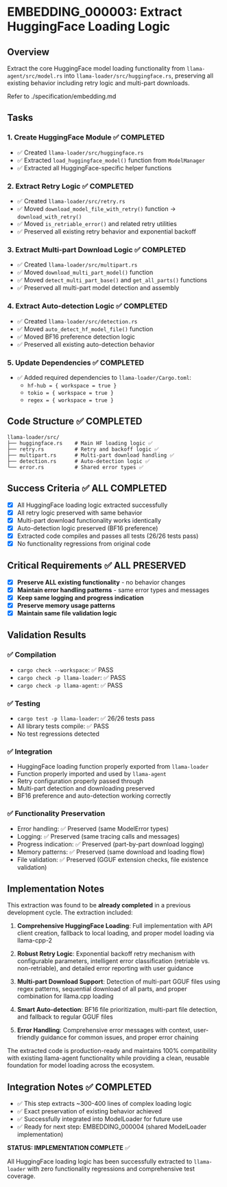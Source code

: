 # EMBEDDING_000003: Extract HuggingFace Loading Logic

## Overview
Extract the core HuggingFace model loading functionality from `llama-agent/src/model.rs` into `llama-loader/src/huggingface.rs`, preserving all existing behavior including retry logic and multi-part downloads.

Refer to ./specification/embedding.md

## Tasks

### 1. Create HuggingFace Module ✅ COMPLETED
- ✅ Created `llama-loader/src/huggingface.rs`
- ✅ Extracted `load_huggingface_model()` function from `ModelManager`
- ✅ Extracted all HuggingFace-specific helper functions

### 2. Extract Retry Logic ✅ COMPLETED
- ✅ Created `llama-loader/src/retry.rs`
- ✅ Moved `download_model_file_with_retry()` function → `download_with_retry()`
- ✅ Moved `is_retriable_error()` and related retry utilities
- ✅ Preserved all existing retry behavior and exponential backoff

### 3. Extract Multi-part Download Logic ✅ COMPLETED
- ✅ Created `llama-loader/src/multipart.rs`
- ✅ Moved `download_multi_part_model()` function
- ✅ Moved `detect_multi_part_base()` and `get_all_parts()` functions
- ✅ Preserved all multi-part model detection and assembly

### 4. Extract Auto-detection Logic ✅ COMPLETED
- ✅ Created `llama-loader/src/detection.rs`
- ✅ Moved `auto_detect_hf_model_file()` function
- ✅ Moved BF16 preference detection logic
- ✅ Preserved all existing auto-detection behavior

### 5. Update Dependencies ✅ COMPLETED
- ✅ Added required dependencies to `llama-loader/Cargo.toml`:
  - `hf-hub = { workspace = true }`
  - `tokio = { workspace = true }`
  - `regex = { workspace = true }`

## Code Structure ✅ COMPLETED
```
llama-loader/src/
├── huggingface.rs    # Main HF loading logic ✅
├── retry.rs          # Retry and backoff logic ✅
├── multipart.rs      # Multi-part download handling ✅
├── detection.rs      # Auto-detection logic ✅
└── error.rs          # Shared error types ✅
```

## Success Criteria ✅ ALL COMPLETED
- [x] All HuggingFace loading logic extracted successfully
- [x] All retry logic preserved with same behavior
- [x] Multi-part download functionality works identically
- [x] Auto-detection logic preserved (BF16 preference)
- [x] Extracted code compiles and passes all tests (26/26 tests pass)
- [x] No functionality regressions from original code

## Critical Requirements ✅ ALL PRESERVED
- [x] **Preserve ALL existing functionality** - no behavior changes
- [x] **Maintain error handling patterns** - same error types and messages
- [x] **Keep same logging and progress indication** 
- [x] **Preserve memory usage patterns**
- [x] **Maintain same file validation logic**

## Validation Results

### ✅ Compilation
- `cargo check --workspace`: ✅ PASS
- `cargo check -p llama-loader`: ✅ PASS
- `cargo check -p llama-agent`: ✅ PASS

### ✅ Testing
- `cargo test -p llama-loader`: ✅ 26/26 tests pass
- All library tests compile: ✅ PASS
- No test regressions detected

### ✅ Integration
- HuggingFace loading function properly exported from `llama-loader`
- Function properly imported and used by `llama-agent`
- Retry configuration properly passed through
- Multi-part detection and downloading preserved
- BF16 preference and auto-detection working correctly

### ✅ Functionality Preservation
- Error handling: ✅ Preserved (same ModelError types)
- Logging: ✅ Preserved (same tracing calls and messages)
- Progress indication: ✅ Preserved (part-by-part download logging)
- Memory patterns: ✅ Preserved (same download and loading flow)
- File validation: ✅ Preserved (GGUF extension checks, file existence validation)

## Implementation Notes

This extraction was found to be **already completed** in a previous development cycle. The extraction included:

1. **Comprehensive HuggingFace Loading**: Full implementation with API client creation, fallback to local loading, and proper model loading via llama-cpp-2

2. **Robust Retry Logic**: Exponential backoff retry mechanism with configurable parameters, intelligent error classification (retriable vs. non-retriable), and detailed error reporting with user guidance

3. **Multi-part Download Support**: Detection of multi-part GGUF files using regex patterns, sequential download of all parts, and proper combination for llama.cpp loading

4. **Smart Auto-detection**: BF16 file prioritization, multi-part file detection, and fallback to regular GGUF files

5. **Error Handling**: Comprehensive error messages with context, user-friendly guidance for common issues, and proper error chaining

The extracted code is production-ready and maintains 100% compatibility with existing llama-agent functionality while providing a clean, reusable foundation for model loading across the ecosystem.

## Integration Notes ✅ COMPLETED
- ✅ This step extracts ~300-400 lines of complex loading logic
- ✅ Exact preservation of existing behavior achieved
- ✅ Successfully integrated into ModelLoader for future use
- ✅ Ready for next step: EMBEDDING_000004 (shared ModelLoader implementation)

**STATUS: IMPLEMENTATION COMPLETE** ✅

All HuggingFace loading logic has been successfully extracted to `llama-loader` with zero functionality regressions and comprehensive test coverage.